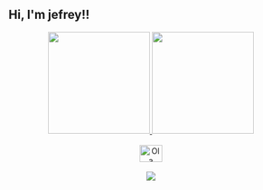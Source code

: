 ## Hi, I'm jefrey!!
<div align="center">
  <a href="https://github.com/jefreymcc">
  <img height="180em" src="https://github-readme-stats.vercel.app/api?username=jefreymcc&show_icons=true&theme=dracula&include_all_commits=true&count_private=true"/>
  <img height="180em" src="https://github-readme-stats.vercel.app/api/top-langs/?username=jefreymcc&layout=compact&langs_count=7&theme=dracula"/>
</div>

<div align="center" style="display: inline_block"><br>
  <img align="center" alt="Ola Jefrey" height="30" width="40" src="https://encrypted-tbn0.gstatic.com/images?q=tbn:ANd9GcSquc08I5rYx0leFa-FOtZ0sEj2FnPVWvRXgA&usqp=CAU">
 </div>
<div align="center" style="display: inline_block"><br> 
   <a href="<endereço do insta>" target="_blank"><img src="https://img.shields.io/badge/-Instagram-%23E4405F?style=for-the-badge&logo=instagram&logoColor=white" target="_blank"></a>
</div>
